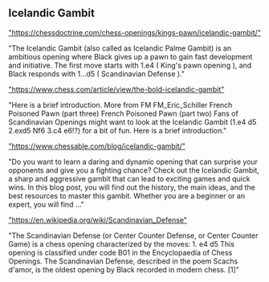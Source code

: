 <h2>Icelandic Gambit</h2>
<p><a href="https://chessdoctrine.com/chess-openings/kings-pawn/icelandic-gambit/">"https://chessdoctrine.com/chess-openings/kings-pawn/icelandic-gambit/"</a></p>

<p>"The Icelandic Gambit (also called as Icelandic Palme Gambit) is an ambitious opening where Black gives up a pawn to gain fast development and initiative. The first move starts with 1.e4 ( King's pawn opening ), and Black responds with 1…d5 ( Scandinavian Defense )." </p>

<p><a href="https://www.chess.com/article/view/the-bold-icelandic-gambit">"https://www.chess.com/article/view/the-bold-icelandic-gambit"</a></p>

<p>"Here is a brief introduction. More from FM FM_Eric_Schiller French Poisoned Pawn (part three) French Poisoned Pawn (part two) Fans of Scandinavian Openings might want to look at the Icelandic Gambit (1.e4 d5 2.exd5 Nf6 3.c4 e6!?) for a bit of fun. Here is a brief introduction." </p>

<p><a href="https://www.chessable.com/blog/icelandic-gambit/">"https://www.chessable.com/blog/icelandic-gambit/"</a></p>

<p>"Do you want to learn a daring and dynamic opening that can surprise your opponents and give you a fighting chance? Check out the Icelandic Gambit, a sharp and aggressive gambit that can lead to exciting games and quick wins. In this blog post, you will find out the history, the main ideas, and the best resources to master this gambit. Whether you are a beginner or an expert, you will find ..." </p>

<p><a href="https://en.wikipedia.org/wiki/Scandinavian_Defense">"https://en.wikipedia.org/wiki/Scandinavian_Defense"</a></p>

<p>"The Scandinavian Defense (or Center Counter Defense, or Center Counter Game) is a chess opening characterized by the moves: 1. e4 d5 This opening is classified under code B01 in the Encyclopaedia of Chess Openings. The Scandinavian Defense, described in the poem Scachs d'amor, is the oldest opening by Black recorded in modern chess. [1]" </p>

